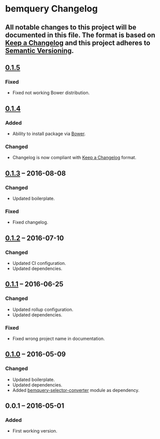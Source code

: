# bemquery Changelog

All notable changes to this project will be documented in this file.
The format is based on [Keep a Changelog](http://keepachangelog.com/)
and this project adheres to [Semantic Versioning](http://semver.org/).
---
## [0.1.5]
### Fixed
* Fixed not working Bower distribution.

## [0.1.4]
### Added
* Ability to install package via [Bower](https://bower.io/).

### Changed
* Changelog is now compliant with [Keep a Changelog](http://keepachangelog.com/) format.


## [0.1.3] – 2016-08-08
### Changed
* Updated boilerplate.

### Fixed
* Fixed changelog.

## [0.1.2] – 2016-07-10
### Changed
* Updated CI configuration.
* Updated dependencies.

## [0.1.1] – 2016-06-25
### Changed
* Updated rollup configuration.
* Updated dependencies.

### Fixed
* Fixed wrong project name in documentation.

## [0.1.0] – 2016-05-09
### Changed
* Updated boilerplate.
* Updated dependencies.
* Added [bemquery-selector-converter](https://github.com/BEMQuery/bemquery-selector-converter) module as dependency.

## 0.0.1 – 2016-05-01
### Added
* First working version.

[0.1.5]: https://github.com/BEMQuery/bemquery/compare/v0.1.4...v0.1.5
[0.1.4]: https://github.com/BEMQuery/bemquery/compare/v0.1.3...v0.1.4
[0.1.3]: https://github.com/BEMQuery/bemquery/compare/v0.1.2...v0.1.3
[0.1.2]: https://github.com/BEMQuery/bemquery/compare/v0.1.1...v0.1.2
[0.1.1]: https://github.com/BEMQuery/bemquery/compare/v0.1.0...v0.1.1
[0.1.0]: https://github.com/BEMQuery/bemquery/compare/v0.0.1...v0.1.0
